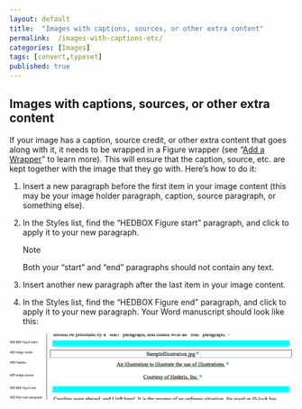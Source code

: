 ```yaml
---
layout: default
title:  "Images with captions, sources, or other extra content"
permalink:  /images-with-captions-etc/
categories: [Images]
tags: [convert,typeset]
published: true
---
```


<section data-type="chapter" class="hsecchapter" data-hederis-type="hsecchapter" id="images-with-captions-etc" data-pi-attrs="id: images-with-captions-etc; data-tags: convert,typeset;" role="doc-chapter" data-tags="convert,typeset" data-author-name=" " data-book-title=" " title="Images with captions, sources, or other extra content"><h1 data-hederis-type="hblkchaptitle" class="hblkchaptitle" id="pD9u09vwa">Images with captions, sources, or other extra content</h1>
    <p class="hblkp" data-hederis-type="hblkp" id="pB0y5faB2">If your image has a caption, source credit, or other extra content that goes along with it, it needs to be wrapped in a Figure wrapper (see &#8220;<a href="{% post_url 2019-07-09-16-AddaWrapper %}"><span class="Hyperlink">Add a Wrapper</span></a>&#8221; to learn more). This will ensure that the caption, source, etc. are kept together with the image that they go with. Here&#8217;s how to do it:</p>
    <ol class="hwprnum-list" data-hederis-type="hwprnum-list" id="p5bomr8lA"><li class="hblkoli" data-hederis-type="hblkoli" id="livIzNS5CT"><p class="hblkoli" data-hederis-type="hblkoli" id="pNJ8vpgUb">Insert a new paragraph before the first item in your image content (this may be your image holder paragraph, caption, source paragraph, or something else).</p></li>
    <li class="hblkoli" data-hederis-type="hblkoli" id="liM2E3r6c1"><p class="hblkoli" data-hederis-type="hblkoli" id="pgmHDx5va">In the Styles list, find the &#8220;HEDBOX Figure start&#8221; paragraph, and click to apply it to your new paragraph.</p><aside class="hwprbox box" data-hederis-type="hwprbox" id="pFVL5zaz5" data-type="sidebar"><p class="hblktype" data-hederis-type="hblktype" id="pQPGlO8Gt">Note</p>
    <p class="hblkp" data-hederis-type="hblkp" id="pJW0SBquN">Both your &#8220;start&#8221; and &#8220;end&#8221; paragraphs should not contain any text.</p>
    </aside>
    </li>
    <li class="hblkoli" data-hederis-type="hblkoli" id="liIjmIuPwh"><p class="hblkoli" data-hederis-type="hblkoli" id="pAWKQdTPW">Insert another new paragraph after the last item in your image content.</p></li>
    <li class="hblkoli" data-hederis-type="hblkoli" id="li1cyRY8a2"><p class="hblkoli" data-hederis-type="hblkoli" id="pk7pufXn0">In the Styles list, find the &#8220;HEDBOX Figure end&#8221; paragraph, and click to apply it to your new paragraph. Your Word manuscript should look like this:</p></li>
    </ol>
    <img data-hederis-type="hblkimg" class="hblkimg" id="p9HGDP1N9" src="/images/image_2.png"/>
    </section>
    